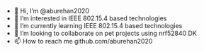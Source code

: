 - 👋 Hi, I’m @aburehan2020
- 👀 I’m interested in IEEE 802.15.4 based technologies
- 🌱 I’m currently learning IEEE 802.15.4 based technologies
- 💞️ I’m looking to collaborate on pet projects using nrf52840 DK
- 📫 How to reach me github.com/aburehan2020

<!---
aburehan2020/aburehan2020 is a ✨ special ✨ repository because its `README.md` (this file) appears on your GitHub profile.
You can click the Preview link to take a look at your changes.
--->
